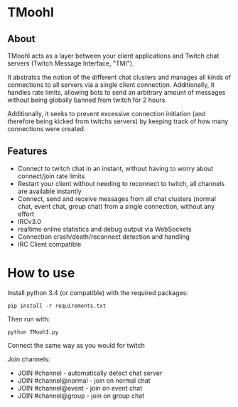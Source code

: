 # TMoohI

## About
TMoohI acts as a layer between your client applications and Twitch chat servers (Twitch Message Interface, "TMI").

It abstratcs the notion of the different chat clusters and manages all kinds of connections to all servers via a single client connection. Additionally, it handles rate limits, allowing bots to send an arbitrary amount of messages without being globally banned from twitch for 2 hours.

Additionally, it seeks to prevent excessive connection initiation (and therefore being kicked from twitchs servers) by keeping track of how many connections were created.

## Features
* Connect to twitch chat in an instant, without having to worry about connect/join rate limits
* Restart your client without needing to reconnect to twitch, all channels are available instantly
* Connect, send and receive messages from all chat clusters (normal chat, event chat, group chat) from a single connection, without any effort
* IRCv3.0
* realtime online statistics and debug output via WebSockets
* Connection crash/death/reconnect detection and handling
* IRC Client compatible

# How to use
Install python 3.4 (or compatible) with the required packages:

```shell
pip install -r requirements.txt
```

Then run with:

```shell
python TMoohI.py
```

Connect the same way as you would for twitch

Join channels:
* JOIN #channel - automatically detect chat server
* JOIN #channel@normal - join on normal chat
* JOIN #channel@event - join on event chat
* JOIN #channel@group - join on group chat

